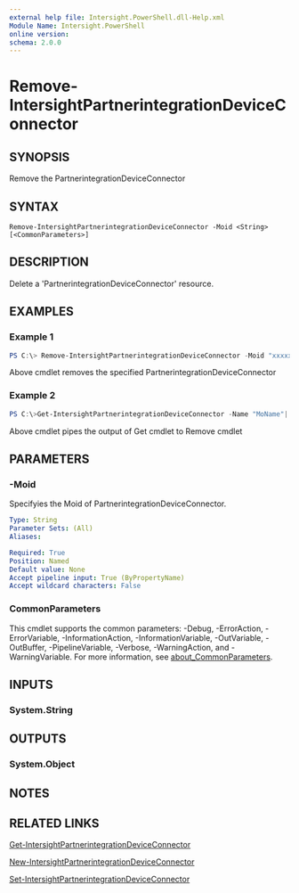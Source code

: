 ```yaml
---
external help file: Intersight.PowerShell.dll-Help.xml
Module Name: Intersight.PowerShell
online version:
schema: 2.0.0
---
```


# Remove-IntersightPartnerintegrationDeviceConnector

## SYNOPSIS
Remove the PartnerintegrationDeviceConnector

## SYNTAX

```
Remove-IntersightPartnerintegrationDeviceConnector -Moid <String> [<CommonParameters>]
```

## DESCRIPTION
Delete a &apos;PartnerintegrationDeviceConnector&apos; resource.

## EXAMPLES

### Example 1
```powershell
PS C:\> Remove-IntersightPartnerintegrationDeviceConnector -Moid "xxxxxxxxxxxxxxxxxxxxxxxxxxx"
```
Above cmdlet removes the specified PartnerintegrationDeviceConnector 

### Example 2
```powershell
PS C:\>Get-IntersightPartnerintegrationDeviceConnector -Name "MoName"|  Remove-IntersightPartnerintegrationDeviceConnector
```
Above cmdlet pipes the output of Get cmdlet to Remove cmdlet

## PARAMETERS

### -Moid
Specifyies the Moid of PartnerintegrationDeviceConnector.

```yaml
Type: String
Parameter Sets: (All)
Aliases:

Required: True
Position: Named
Default value: None
Accept pipeline input: True (ByPropertyName)
Accept wildcard characters: False
```

### CommonParameters
This cmdlet supports the common parameters: -Debug, -ErrorAction, -ErrorVariable, -InformationAction, -InformationVariable, -OutVariable, -OutBuffer, -PipelineVariable, -Verbose, -WarningAction, and -WarningVariable. For more information, see [about_CommonParameters](http://go.microsoft.com/fwlink/?LinkID=113216).

## INPUTS

### System.String

## OUTPUTS

### System.Object
## NOTES

## RELATED LINKS

[Get-IntersightPartnerintegrationDeviceConnector](./Get-IntersightPartnerintegrationDeviceConnector.md)

[New-IntersightPartnerintegrationDeviceConnector](./New-IntersightPartnerintegrationDeviceConnector.md)

[Set-IntersightPartnerintegrationDeviceConnector](./Set-IntersightPartnerintegrationDeviceConnector.md)

